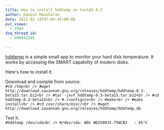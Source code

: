 ```yaml
---
title: How to install hddtemp on CentOS 6.2
author: Danesh Manoharan
date: 2012-02-14T07:04:45+00:00
pvc_views:
  - 1984
dsq_thread_id:
  - 890442295

---
```

[hddtemp][1] is a simple small app to monitor your hard disk temperature. It works by accessing the SMART capability of modern disks.

Here's how to install it.

Download and compile from source.  
`#cd /tmp<br />
#wget http://download.savannah.gnu.org/releases/hddtemp/hddtemp-0.3-beta15.tar.bz2<br />
#tar -jxvf hddtemp-0.3-beta15.tar.bz2<br />
#cd hddtemp-0.3-beta15<br />
#./configure<br />
#make<br />
#make install<br />
#cd /usr/share/misc/<br />
#wget http://download.savannah.gnu.org/releases/hddtemp/hddtemp.db`

Test it.  
`#hddtemp /dev/sda<br />
#/dev/sda: WDC WD2500JS-75NCB3   : 45°C`

 [1]: https://savannah.nongnu.org/projects/hddtemp/